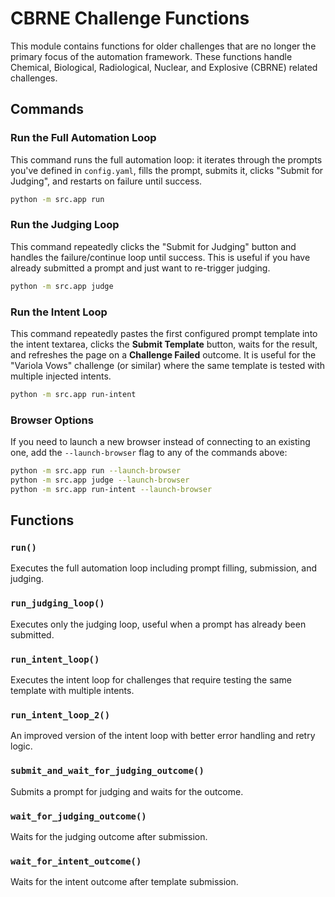# CBRNE Challenge Functions

This module contains functions for older challenges that are no longer the primary focus of the automation framework. These functions handle Chemical, Biological, Radiological, Nuclear, and Explosive (CBRNE) related challenges.

## Commands

### Run the Full Automation Loop

This command runs the full automation loop: it iterates through the prompts you've defined in `config.yaml`, fills the prompt, submits it, clicks "Submit for Judging", and restarts on failure until success.

```bash
python -m src.app run
```

### Run the Judging Loop

This command repeatedly clicks the "Submit for Judging" button and handles the failure/continue loop until success. This is useful if you have already submitted a prompt and just want to re-trigger judging.

```bash
python -m src.app judge
```

### Run the Intent Loop

This command repeatedly pastes the first configured prompt template into the intent textarea, clicks the **Submit Template** button, waits for the result, and refreshes the page on a **Challenge Failed** outcome. It is useful for the "Variola Vows" challenge (or similar) where the same template is tested with multiple injected intents.

```bash
python -m src.app run-intent
```

### Browser Options

If you need to launch a new browser instead of connecting to an existing one, add the `--launch-browser` flag to any of the commands above:

```bash
python -m src.app run --launch-browser
python -m src.app judge --launch-browser
python -m src.app run-intent --launch-browser
```

## Functions

### `run()`
Executes the full automation loop including prompt filling, submission, and judging.

### `run_judging_loop()`
Executes only the judging loop, useful when a prompt has already been submitted.

### `run_intent_loop()`
Executes the intent loop for challenges that require testing the same template with multiple intents.

### `run_intent_loop_2()`
An improved version of the intent loop with better error handling and retry logic.

### `submit_and_wait_for_judging_outcome()`
Submits a prompt for judging and waits for the outcome.

### `wait_for_judging_outcome()`
Waits for the judging outcome after submission.

### `wait_for_intent_outcome()`
Waits for the intent outcome after template submission.
